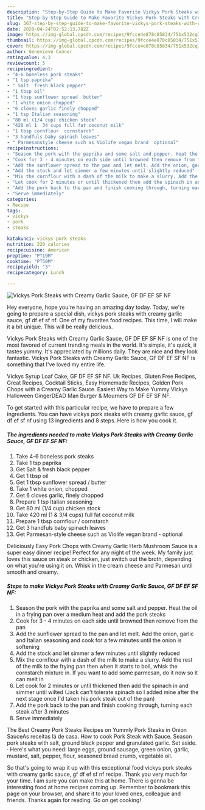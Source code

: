 ```yaml
---
description: "Step-by-Step Guide to Make Favorite Vickys Pork Steaks with Creamy Garlic Sauce, GF DF EF SF NF"
title: "Step-by-Step Guide to Make Favorite Vickys Pork Steaks with Creamy Garlic Sauce, GF DF EF SF NF"
slug: 367-step-by-step-guide-to-make-favorite-vickys-pork-steaks-with-creamy-garlic-sauce-gf-df-ef-sf-nf
date: 2020-04-24T02:52:13.782Z
image: https://img-global.cpcdn.com/recipes/9fcce4e878c85834/751x532cq70/vickys-pork-steaks-with-creamy-garlic-sauce-gf-df-ef-sf-nf-recipe-main-photo.jpg
thumbnail: https://img-global.cpcdn.com/recipes/9fcce4e878c85834/751x532cq70/vickys-pork-steaks-with-creamy-garlic-sauce-gf-df-ef-sf-nf-recipe-main-photo.jpg
cover: https://img-global.cpcdn.com/recipes/9fcce4e878c85834/751x532cq70/vickys-pork-steaks-with-creamy-garlic-sauce-gf-df-ef-sf-nf-recipe-main-photo.jpg
author: Genevieve Conner
ratingvalue: 4.3
reviewcount: 5
recipeingredient:
- "4-6 boneless pork steaks"
- "1 tsp paprika"
- " Salt  fresh black pepper"
- "1 tbsp oil"
- "1 tbsp sunflower spread  butter"
- "1 white onion chopped"
- "6 cloves garlic finely chopped"
- "1 tsp Italian seasoning"
- "80 ml (1/4 cup) chicken stock"
- "420 ml 1  34 cups full fat coconut milk"
- "1 tbsp cornflour  cornstarch"
- "3 handfuls baby spinach leaves"
- " Parmesanstyle cheese such as Violife vegan brand  optional"
recipeinstructions:
- "Season the pork with the paprika and some salt and pepper. Heat the oil in a frying pan over a medium heat and add the pork steaks"
- "Cook for 3 - 4 minutes on each side until browned then remove from the pan"
- "Add the sunflower spread to the pan and let melt. Add the onion, garlic and Italian seasoning and cook for a few minutes until the onion is softening"
- "Add the stock and let simmer a few minutes until slightly reduced"
- "Mix the cornflour with a dash of the milk to make a slurry. Add the rest of the milk to the frying pan then when it starts to boil, whisk the cornstarch mixture in. If you want to add some parmesan, do it now so it can melt in"
- "Let cook for 2 minutes or until thickened then add the spinach in and simmer until wilted (Jack can&#39;t tolerate spinach so I added mine after the next stage once I&#39;d taken his pork steak out of the pan)"
- "Add the pork back to the pan and finish cooking through, turning each steak after 3 minutes"
- "Serve immediately"
categories:
- Recipe
tags:
- vickys
- pork
- steaks

katakunci: vickys pork steaks 
nutrition: 220 calories
recipecuisine: American
preptime: "PT19M"
cooktime: "PT50M"
recipeyield: "3"
recipecategory: Lunch

---
```



![Vickys Pork Steaks with Creamy Garlic Sauce, GF DF EF SF NF](https://img-global.cpcdn.com/recipes/9fcce4e878c85834/751x532cq70/vickys-pork-steaks-with-creamy-garlic-sauce-gf-df-ef-sf-nf-recipe-main-photo.jpg)

Hey everyone, hope you're having an amazing day today. Today, we're going to prepare a special dish, vickys pork steaks with creamy garlic sauce, gf df ef sf nf. One of my favorites food recipes. This time, I will make it a bit unique. This will be really delicious.

Vickys Pork Steaks with Creamy Garlic Sauce, GF DF EF SF NF is one of the most favored of current trending meals in the world. It's simple, it's quick, it tastes yummy. It's appreciated by millions daily. They are nice and they look fantastic. Vickys Pork Steaks with Creamy Garlic Sauce, GF DF EF SF NF is something that I've loved my entire life.

Vickys Syrup Loaf Cake, GF DF EF SF NF. Uk Recipes, Gluten Free Recipes, Great Recipes, Cocktail Sticks, Easy Homemade Recipes, Golden Pork Chops with a Creamy Garlic Sauce. Easiest Way to Make Yummy Vickys Halloween GingerDEAD Man Burger &amp; Mourners GF DF EF SF NF.


To get started with this particular recipe, we have to prepare a few ingredients. You can have vickys pork steaks with creamy garlic sauce, gf df ef sf nf using 13 ingredients and 8 steps. Here is how you cook it.

<!--inarticleads1-->

##### The ingredients needed to make Vickys Pork Steaks with Creamy Garlic Sauce, GF DF EF SF NF:

1. Take 4-6 boneless pork steaks
1. Take 1 tsp paprika
1. Get  Salt &amp; fresh black pepper
1. Get 1 tbsp oil
1. Get 1 tbsp sunflower spread / butter
1. Take 1 white onion, chopped
1. Get 6 cloves garlic, finely chopped
1. Prepare 1 tsp Italian seasoning
1. Get 80 ml (1/4 cup) chicken stock
1. Take 420 ml (1 &amp; 3/4 cups) full fat coconut milk
1. Prepare 1 tbsp cornflour / cornstarch
1. Get 3 handfuls baby spinach leaves
1. Get  Parmesan-style cheese such as Violife vegan brand - optional


Deliciously Easy Pork Chops with Creamy Garlic Herb Mushroom Sauce is a super easy dinner recipe! Perfect for any night of the week. My family just loves this sauce on steak or chicken, just switch out the broth, depending on what you&#39;re using it on. Whisk in the cream cheese and Parmesan until smooth and creamy. 

<!--inarticleads2-->

##### Steps to make Vickys Pork Steaks with Creamy Garlic Sauce, GF DF EF SF NF:

1. Season the pork with the paprika and some salt and pepper. Heat the oil in a frying pan over a medium heat and add the pork steaks
1. Cook for 3 - 4 minutes on each side until browned then remove from the pan
1. Add the sunflower spread to the pan and let melt. Add the onion, garlic and Italian seasoning and cook for a few minutes until the onion is softening
1. Add the stock and let simmer a few minutes until slightly reduced
1. Mix the cornflour with a dash of the milk to make a slurry. Add the rest of the milk to the frying pan then when it starts to boil, whisk the cornstarch mixture in. If you want to add some parmesan, do it now so it can melt in
1. Let cook for 2 minutes or until thickened then add the spinach in and simmer until wilted (Jack can&#39;t tolerate spinach so I added mine after the next stage once I&#39;d taken his pork steak out of the pan)
1. Add the pork back to the pan and finish cooking through, turning each steak after 3 minutes
1. Serve immediately


The Best Creamy Pork Steaks Recipes on Yummly Pork Steaks in Onion SauceAs receitas lá de casa. How to cook Pork Steak with Sauce. Season pork steaks with salt, ground black pepper and granulated garlic. Set aside. · Here&#39;s what you need: large eggs, ground sausage, green onion, garlic, mustard, salt, pepper, flour, seasoned bread crumb, vegetable oil. 

So that's going to wrap it up with this exceptional food vickys pork steaks with creamy garlic sauce, gf df ef sf nf recipe. Thank you very much for your time. I am sure you can make this at home. There is gonna be interesting food at home recipes coming up. Remember to bookmark this page on your browser, and share it to your loved ones, colleague and friends. Thanks again for reading. Go on get cooking!
